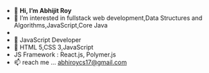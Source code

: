 - 👋 **Hi, I’m Abhijit Roy**
- 👀 I’m interested in fullstack web development,Data Structures and Algorithms,JavaScript,Core Java
-     
- 🌱 JavaScript Developer
- 💞️ HTML 5,CSS 3,JavaScript
-  JS Framework : React.js, Polymer.js
- 📫 reach me ... abhiroycs17@gmail.com

<!---
Abhiroy17/Abhiroy17 is a ✨ special ✨ repository because its `README.md` (this file) appears on your GitHub profile.
You can click the Preview link to take a look at your changes.
--->
